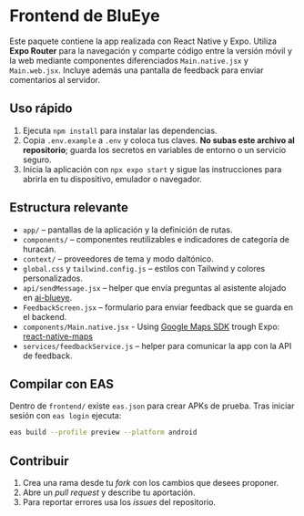 # Frontend de BluEye

Este paquete contiene la app realizada con React Native y Expo. Utiliza **Expo Router** para la navegación y comparte código entre la versión móvil y la web mediante componentes diferenciados `Main.native.jsx` y `Main.web.jsx`. Incluye además una pantalla de feedback para enviar comentarios al servidor.

## Uso rápido
1. Ejecuta `npm install` para instalar las dependencias.
2. Copia `.env.example` a `.env` y coloca tus claves. **No subas este archivo al repositorio**; guarda los secretos en variables de entorno o un servicio seguro.
3. Inicia la aplicación con `npx expo start` y sigue las instrucciones para abrirla en tu dispositivo, emulador o navegador.

## Estructura relevante
- `app/` – pantallas de la aplicación y la definición de rutas.
- `components/` – componentes reutilizables e indicadores de categoría de huracán.
- `context/` – proveedores de tema y modo daltónico.
- `global.css` y `tailwind.config.js` – estilos con Tailwind y colores personalizados.
- `api/sendMessage.jsx` – helper que envía preguntas al asistente alojado en [ai-blueye](https://github.com/DiegoCM1/ai-blueye).
- `FeedbackScreen.jsx` – formulario para enviar feedback que se guarda en el backend.
- `components/Main.native.jsx` - Using [Google Maps SDK](https://developers.google.com/maps/documentation/android-sdk/ui-settings) trough Expo: [react-native-maps](https://docs.expo.dev/versions/latest/sdk/map-view/)
- `services/feedbackService.js` – helper para comunicar la app con la API de feedback.

## Compilar con EAS
Dentro de `frontend/` existe `eas.json` para crear APKs de prueba. Tras iniciar sesión con `eas login` ejecuta:

```bash
eas build --profile preview --platform android
```

## Contribuir
1. Crea una rama desde tu *fork* con los cambios que desees proponer.
2. Abre un *pull request* y describe tu aportación.
3. Para reportar errores usa los *issues* del repositorio.
